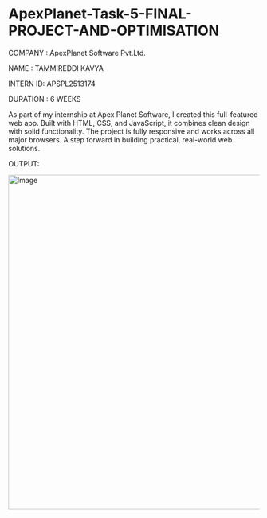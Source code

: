 # ApexPlanet-Task-5-FINAL-PROJECT-AND-OPTIMISATION

COMPANY : ApexPlanet Software Pvt.Ltd.

NAME : TAMMIREDDI KAVYA

INTERN ID: APSPL2513174

DURATION : 6 WEEKS

As part of my internship at Apex Planet Software, I created this full-featured web app.
Built with HTML, CSS, and JavaScript, it combines clean design with solid functionality.
The project is fully responsive and works across all major browsers.
A step forward in building practical, real-world web solutions.

OUTPUT:

<img width="1581" height="673" alt="Image" src="https://github.com/user-attachments/assets/9202b082-3790-4ea0-a75f-0bc41e73173f" />
